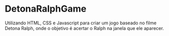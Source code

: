 # DetonaRalphGame
Utilizando HTML, CSS e Javascript para criar um jogo baseado no filme Detona Ralph, onde o objetivo é acertar o Ralph na janela que ele aparecer.
